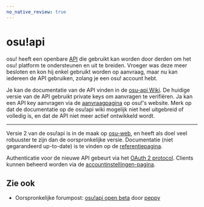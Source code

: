 ```yaml
---
no_native_review: true
---
```


# osu!api

osu! heeft een openbare [API](https://en.wikipedia.org/wiki/API) die gebruikt kan worden door derden om het osu! platform te ondersteunen en uit te breiden. Vroeger was deze meer besloten en kon hij enkel gebruikt worden op aanvraag, maar nu kan iedereen de API gebruiken, zolang je een osu! account hebt.

Je kan de documentatie van de API vinden in de [osu-api Wiki](https://github.com/ppy/osu-api/wiki). De huidige versie van de API gebruikt private keys om aanvragen te verifiëren. Ja kan een API key aanvragen via de [aanvraagpagina](https://osu.ppy.sh/p/api) op osu!'s website. Merk op dat de documentatie op de osu!api wiki mogelijk niet heel uitgebreid of volledig is, en dat de API niet meer actief ontwikkeld wordt.

---

Versie 2 van de osu!api is in de maak op [osu-web](https://github.com/ppy/osu-web), en heeft als doel veel robuuster te zijn dan de oorspronkelijke versie. Documentatie (niet gegarandeerd up-to-date) is te vinden op de [referentiepagina](https://docs.ppy.sh).

Authenticatie voor de nieuwe API gebeurt via het [OAuth 2 protocol](https://oauth.net/2/). Clients kunnen beheerd worden via de [accountinstellingen-pagina](https://osu.ppy.sh/home/account/edit).

## Zie ook

- Oorspronkelijke forumpost: [osu!api open beta](https://osu.ppy.sh/community/forums/topics/141240) door [peppy](https://osu.ppy.sh/users/2)
